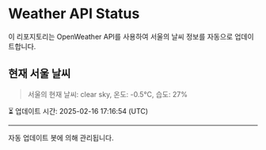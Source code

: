
# Weather API Status

이 리포지토리는 OpenWeather API를 사용하여 서울의 날씨 정보를 자동으로 업데이트합니다.

## 현재 서울 날씨
> 서울의 현재 날씨: clear sky, 온도: -0.5°C, 습도: 27%

⏳ 업데이트 시간: 2025-02-16 17:16:54 (UTC)

---
자동 업데이트 봇에 의해 관리됩니다.
